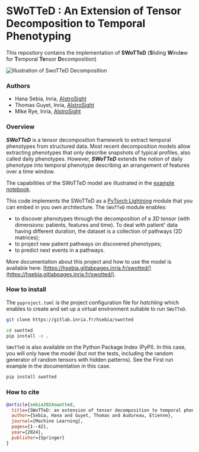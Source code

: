 # SWoTTeD : An Extension of Tensor Decomposition to Temporal Phenotyping

This repository contains the implementation of **SWoTTeD** (**S**liding **W**ind**o**w for **T**emporal **Te**nsor **D**ecomposition)
  
![Illustration of SwoTTeD Decomposition](./sliding_window_temporal_phenotyping.png)


### Authors

* Hana Sebia, Inria, [AIstroSight](https://team.inria.fr/aistrosight/)
* Thomas Guyet, Inria, [AIstroSight](https://team.inria.fr/aistrosight/)
* Mike Rye, Inria, [AIstroSight](https://team.inria.fr/aistrosight/)

### Overview

***SWoTTeD*** is a tensor decomposition framework to extract temporal phenotypes from structured data. Most recent decomposition models allow extracting phenotypes that only describe snapshots of typical profiles, also called daily phenotypes. However, ***SWoTTeD*** extends the notion of daily phenotype into temporal phenotype describing an arrangement of features over a time window.

The capabilities of the SWoTTeD model are illustrated in the [example notebook](./notebooks/SWoTTeD_module_example.ipynb).


This code implements the SWoTTeD as a [PyTorch Lightning](http://lightning.ai) module that you can embed in you own architecture. The `SWoTTeD` module enables:
* to discover phenotypes through the decomposition of a *3D tensor* (with dimensions: patients, features and time). To deal with patient' data having different duration, the dataset is a collection of pathways (2D matrices);
* to project new patient pathways on discovered phenotypes;
* to predict next events in a pathways.

More documentation about this project and how to use the model is available here: [https://hsebia.gitlabpages.inria.fr/swotted/](https://hsebia.gitlabpages.inria.fr/swotted/).

### How to install

The `pyproject.toml` is the project configuration file for *hatchling* which enables to create and set up a virtual environment suitable to run `SWoTTeD`.

```bash
git clone https://gitlab.inria.fr/hsebia/swotted

cd swotted
pip install -e .
```

`SWoTTeD` is also available on the Python Package Index (PyPI). In this case, you will only have the model (but not the tests, including the random generator of random tensors with hidden patterns). See the First run example in the documentation in this case.

```bash
pip install swotted
```

### How to cite

```bibtex
@article{sebia2024swotted,
  title={SWoTTeD: an extension of tensor decomposition to temporal phenotyping},
  author={Sebia, Hana and Guyet, Thomas and Audureau, Etienne},
  journal={Machine Learning},
  pages={1--42},
  year={2024},
  publisher={Springer}
}
```